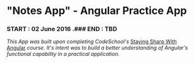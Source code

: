 # "Notes App" - Angular Practice App
### START : 02 June 2016 .### END   : TBD

*This App was built upon completing CodeSchool's* [Staying Sharp With Angular](https://www.codeschool.com/courses/staying-sharp-with-angular-js) *course.  It's intent was to build a better understanding of Angular's functional capability in a practical application.*
